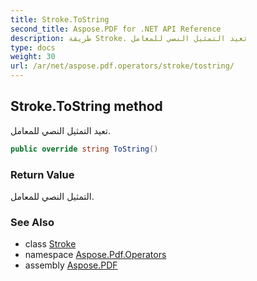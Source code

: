 ```yaml
---
title: Stroke.ToString
second_title: Aspose.PDF for .NET API Reference
description: طريقة Stroke. تعيد التمثيل النصي للمعامل
type: docs
weight: 30
url: /ar/net/aspose.pdf.operators/stroke/tostring/
---
```

## Stroke.ToString method

تعيد التمثيل النصي للمعامل.

```csharp
public override string ToString()
```

### Return Value

التمثيل النصي للمعامل.

### See Also

* class [Stroke](../)
* namespace [Aspose.Pdf.Operators](../../../aspose.pdf.operators/)
* assembly [Aspose.PDF](../../../)